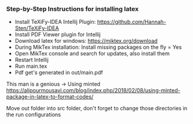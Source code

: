 ### Step-by-Step Instructions for installing latex

- Install TeXiFy-IDEA Intellij Plugin: https://github.com/Hannah-Sten/TeXiFy-IDEA
- Install PDF Viewer plugin for Intellij
- Download latex for windows: https://miktex.org/download
- During MikTex installation: Install missing packages on the fly = Yes
- Open MikTex console and search for updates, also install them
- Restart Intellij
- Run main.tex
- Pdf get's generated in out/main.pdf


This man is a genious -> Using minted
https://alipourmousavi.com/blog/index.php/2018/02/08/using-minted-package-in-latex-to-format-codes/

Move out folder into src folder, don't forget to change those directories in the run configurations
